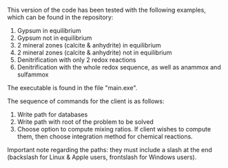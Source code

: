 This version of the code has been tested with the following examples, which can be found in the repository:
1) Gypsum in equilibrium
2) Gypsum not in equilibrium
3) 2 mineral zones (calcite & anhydrite) in equilibrium
4) 2 mineral zones (calcite & anhydrite) not in equilibrium
5) Denitrification with only 2 redox reactions
6) Denitrification with the whole redox sequence, as well as anammox and sulfammox

The executable is found in the file "main.exe".

The sequence of commands for the client is as follows:
1) Write path for databases
2) Write path with root of the problem to be solved
3) Choose option to compute mixing ratios. If client wishes to compute them, then choose integration method for chemical reactions.

Important note regarding the paths: they must include a slash at the end (backslash for Linux & Apple users, frontslash for Windows users).
